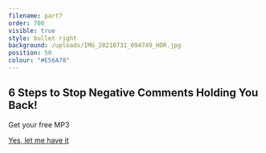 ```yaml
---
filename: part7
order: 700
visible: true
style: bullet right
background: /uploads/IMG_20210731_094749_HDR.jpg
position: 50
colour: "#E56A78"
---
```

## 6 Steps to Stop Negative Comments Holding You Back! 

<div class="centred">
Get your free MP3
</div>

<a class="cta" href="/signup/negativefeedback">Yes, let me have it</a>